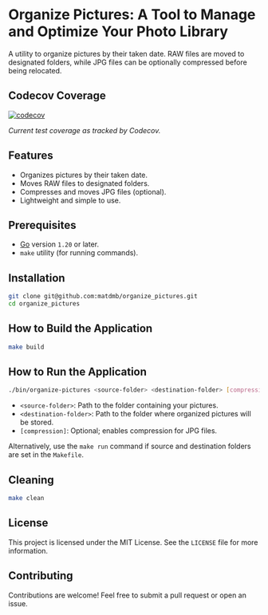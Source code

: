 
# Organize Pictures: A Tool to Manage and Optimize Your Photo Library

A utility to organize pictures by their taken date. RAW files are moved to designated folders, while JPG files can be optionally compressed before being relocated.

## Codecov Coverage
[![codecov](https://codecov.io/gh/matdmb/organize_pictures/branch/main/graph/badge.svg?token=4UZGB2L9LB)](https://codecov.io/gh/matdmb/organize_pictures)

_Current test coverage as tracked by Codecov._

## Features
- Organizes pictures by their taken date.
- Moves RAW files to designated folders.
- Compresses and moves JPG files (optional).
- Lightweight and simple to use.

## Prerequisites
- [Go](https://go.dev/) version `1.20` or later.
- `make` utility (for running commands).

## Installation

```bash
git clone git@github.com:matdmb/organize_pictures.git
cd organize_pictures
```

## How to Build the Application

```bash
make build
```

## How to Run the Application

```bash
./bin/organize-pictures <source-folder> <destination-folder> [compression]
```

- `<source-folder>`: Path to the folder containing your pictures.
- `<destination-folder>`: Path to the folder where organized pictures will be stored.
- `[compression]`: Optional; enables compression for JPG files.

Alternatively, use the `make run` command if source and destination folders are set in the `Makefile`.

## Cleaning

```bash
make clean
```

## License
This project is licensed under the MIT License. See the `LICENSE` file for more information.

## Contributing
Contributions are welcome! Feel free to submit a pull request or open an issue.
